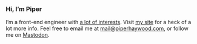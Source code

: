 ### Hi, I’m Piper

I’m a front-end engineer with [a lot of interests](https://piperhaywood.com/index/). Visit [my site](https://piperhaywood.com/) for a heck of a lot more info. Feel free to email me at [mail@piperhaywood.com](mailto:mail@piperhaywood.com), or follow me on [Mastodon](https://vis.social/@piper).
